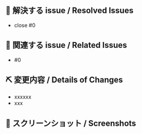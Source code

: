 ## 👏 解決する issue / Resolved Issues
- close #0

## 📝 関連する issue / Related Issues
- #0

## ⛏ 変更内容 / Details of Changes
- xxxxxx
- xxx

## 📸 スクリーンショット / Screenshots
